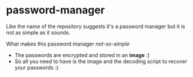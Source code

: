 # password-manager
Like the name of the repository suggests it's a password manager but it is not as simple as it sounds.

What makes this password manager _not-so-simple_
- The passwords are encrypted and stored in an **image** :)
- So all you need to have is the image and the decoding script to recover your passwords :)
